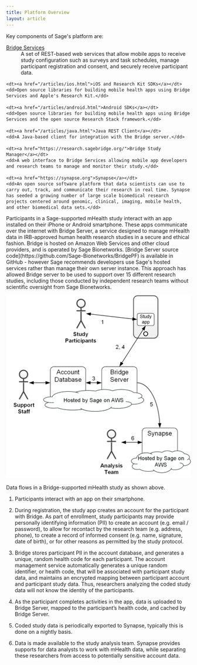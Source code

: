 ```yaml
---
title: Platform Overview
layout: article
---
```


<div class="ui message">
<p>Key components of Sage's platform are:</p>

<dl>
    <dt><a href="/articles/rest.html">Bridge Services</a></dt>
	<dd>A set of REST-based web services that allow mobile apps to receive study configuration such as surveys and task schedules, manage participant registration and consent, and securely receive participant data.  </dd>

    <dt><a href="/articles/ios.html">iOS and Research Kit SDKs</a></dt> 
	<dd>Open source libraries for building mobile health apps using Bridge Services and Apple's Research Kit.</dd>

	<dt><a href="/articles/android.html">Android SDKs</a></dt>
	<dd>Open source libraries for building mobile health apps using Bridge Services and the open source Research Stack framework.</dd>

	<dt><a href="/articles/java.html">Java REST Client</a></dt>
	<dd>A Java-based client for integration with the Bridge server.</dd>

	<dt><a href="https://research.sagebridge.org/">Bridge Study Manager</a></dt>
	<dd>A web interface to Bridge Services allowing mobile app developers and research teams to manage and monitor their study.</dd>
	
	<dt><a href="https://synapse.org">Synapse</a></dt>
	<dd>An open source software platform that data scientists can use to carry out, track, and communicate their research in real time. Synapse has seeded a growing number of large scale biomedical research projects centered around genomic, clinical, imaging, mobile health, and other biomedical data sets.</dd>
</dl>
</div>
Participants in a Sage-supported mHealth study interact with an app installed on their iPhone or Android smartphone.  These apps communicate over the internet with Bridge Server, a service designed to manage mHealth data in IRB-approved human health research studies in a secure and ethical fashion. Bridge is hosted on Amazon Web Services and other cloud providers, and is operated by Sage Bionetworks. [Bridge Server source code](https://github.com/Sage-Bionetworks/BridgePF) is available in GitHub - however Sage recommends developers use Sage's hosted services rather than manage their own server instance.  This approach has allowed Bridge server to be used to support over 15 different research studies, including those conducted by independent research teams without scientific oversight from Sage Bionetworks.  

![Sage Platform](/images/BridgeDataFlow.png)

Data flows in a Bridge-supported mHealth study as shown above.  

1. Participants interact with an app on their smartphone.  

2. During registration, the study app creates an account for the participant with Bridge. As part of enrollment, study participants may provide personally identifying information (PII) to create an account (e.g. email / password), to allow for recontact by the research team (e.g. address, phone), to create a record of informed consent (e.g. name, signature, date of birth), or for other reasons as permitted by the study protocol.  

3. Bridge stores participant PII in the account database, and generates a unique, random health code for each participant. The account management service automatically generates a unique random identifier, or health code, that will be associated with participant study data, and maintains an encrypted mapping between participant account and participant study data. Thus, researchers analyzing the coded study data will not know the identity of the participants.

4. As the participant completes activities in the app, data is uploaded to Bridge Server, mapped to the participant’s health code, and cached by Bridge Server.  

5. Coded study data is periodically exported to Synapse, typically this is done on a nightly basis. 

6. Data is made available to the study analysis team. Synapse provides supports for data analysts to work with mHealth data, while separating these researchers from access to potentially sensitive account data.


